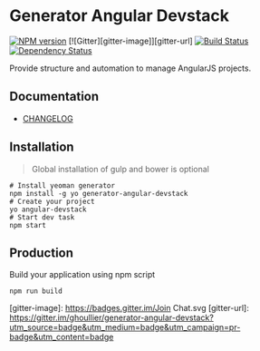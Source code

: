 # Generator Angular Devstack

[![NPM version][npm-version-image]][npm-url]
[![Gitter][gitter-image]][gitter-url]
[![Build Status][build-status-image]][build-status-url]
[![Dependency Status][dependency-status-image]][dependency-status-url]


Provide structure and automation to manage AngularJS projects.

## Documentation

- [CHANGELOG](./CHANGELOG.md)

## Installation

> Global installation of gulp and bower is optional

```
# Install yeoman generator
npm install -g yo generator-angular-devstack
# Create your project
yo angular-devstack
# Start dev task
npm start
```

## Production

Build your application using npm script

```
npm run build
```

[gitter-image]: https://badges.gitter.im/Join Chat.svg
[gitter-url]: https://gitter.im/ghoullier/generator-angular-devstack?utm_source=badge&utm_medium=badge&utm_campaign=pr-badge&utm_content=badge

[build-status-image]: http://img.shields.io/travis/ghoullier/generator-angular-devstack.svg?style=flat
[build-status-url]: http://travis-ci.org/ghoullier/generator-angular-devstack

[dependency-status-image]: http://img.shields.io/gemnasium/ghoullier/generator-angular-devstack.svg?style=flat
[dependency-status-url]: https://gemnasium.com/ghoullier/generator-angular-devstack

[npm-version-image]: http://img.shields.io/npm/v/generator-angular-devstack.svg?style=flat-square
[npm-url]: https://npmjs.org/package/generator-angular-devstack
